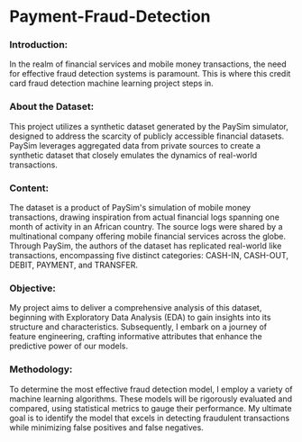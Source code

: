 # Payment-Fraud-Detection

### Introduction:

In the realm of financial services and mobile money transactions, the need for effective fraud detection systems is paramount. This is where this credit card fraud detection machine learning project steps in.

### About the Dataset:

This project utilizes a synthetic dataset generated by the PaySim simulator, designed to address the scarcity of publicly accessible financial datasets. PaySim leverages aggregated data from private sources to create a synthetic dataset that closely emulates the dynamics of real-world transactions.

### Content:

The dataset is a product of PaySim's simulation of mobile money transactions, drawing inspiration from actual financial logs spanning one month of activity in an African country. The source logs were shared by a multinational company offering mobile financial services across the globe. Through PaySim, the authors of the dataset has replicated real-world like transactions, encompassing five distinct categories: CASH-IN, CASH-OUT, DEBIT, PAYMENT, and TRANSFER.

### Objective:

My project aims to deliver a comprehensive analysis of this dataset, beginning with Exploratory Data Analysis (EDA) to gain insights into its structure and characteristics. Subsequently, I embark on a journey of feature engineering, crafting informative attributes that enhance the predictive power of our models.

### Methodology:

To determine the most effective fraud detection model, I employ a variety of machine learning algorithms. These models will be rigorously evaluated and compared, using statistical metrics to gauge their performance. My ultimate goal is to identify the model that excels in detecting fraudulent transactions while minimizing false positives and false negatives.
